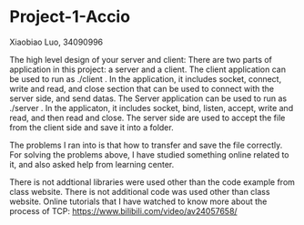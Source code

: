 # Project-1-Accio
Xiaobiao Luo, 34090996

The high level design of your server and client:
There are two parts of application in this project: a server and a client.
The client application can be used to run as ./client <Hostname> <port><filename>. 
In the application, it includes socket, connect, write and read, and close section that can be used to connect with the server side, and send datas. 
The Server application can be used to run as ./server <PORT> <FILE-DIR>.
In the applicaton, it includes socket, bind, listen, accept, write and read, and then read and close. 
The server side are used to accept the file from the client side and save it into a folder.

The problems I ran into is that how to transfer and save the file correctly. 
For solving the problems above, I have studied something online related to it, and also asked help from learning center.
 
There is not addtional libraries were used other than the code example from class website.
There is not additional code was used other than class website. 
Online tutorials that I have watched to know more about the process of TCP: https://www.bilibili.com/video/av24057658/ 

 
 